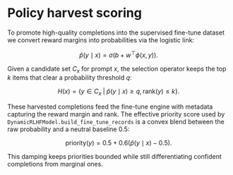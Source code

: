 # Policy harvest scoring

To promote high-quality completions into the supervised fine-tune dataset we
convert reward margins into probabilities via the logistic link:

$$
\hat{p}(y \mid x) = \sigma(b + w^\top \phi(x, y)).
$$

Given a candidate set $C_x$ for prompt $x$, the selection operator keeps the top
$k$ items that clear a probability threshold $q$:

$$
H(x) = \left\{ y \in C_x \;\middle|\; \hat{p}(y \mid x) \ge q, \text{rank}(y) \le k \right\}.
$$

These harvested completions feed the fine-tune engine with metadata capturing
the reward margin and rank. The effective priority score used by
`DynamicRLHFModel.build_fine_tune_records` is a convex blend between the raw
probability and a neutral baseline $0.5$:

$$
\text{priority}(y) = 0.5 + 0.6 (\hat{p}(y \mid x) - 0.5).
$$

This damping keeps priorities bounded while still differentiating confident
completions from marginal ones.
